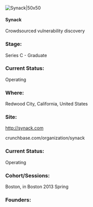 

![Synack|50x50](https://s3.amazonaws.com/companies-techstars-images/001E000000Y3YM3IAN.jpg)

#### Synack
Crowdsourced vulnerability discovery

### Stage: 
Series C - Graduate 

### Current Status: 
Operating

### Where:
Redwood City, California, United States

### Site:
http://synack.com



crunchbase.com/organization/synack

### Current Status: 
Operating

### Cohort/Sessions: 
Boston, in Boston 2013 Spring

### Founders: 


